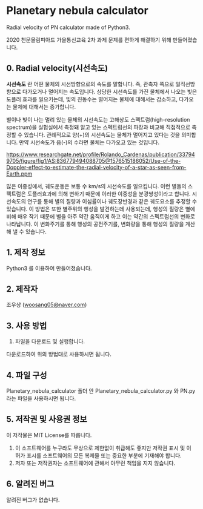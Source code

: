 # Planetary nebula calculator

Radial velocity of PN calculator made of Python3.

2020 천문올림피아드 가을통신교육 2차 과제 문제를 편하게 해결하기 위해 만들어졌습니다. 

## 0. Radial velocity(시선속도)
**시선속도** 란 어떤 물체의 시선방향으로의 속도를 말합니다. 즉, 관측자 쪽으로 일직선방향으로 다가오거나 멀어지는 속도입니다. 상당한 시선속도를 가진 물체에서 나오는 빛은 도플러 효과를 일으키는데, 빛의 진동수는 멀어지는 물체에 대해서는 감소하고, 다가오는 물체에 대해서는 증가합니다.

별이나 빛이 나는 멀리 있는 물체의 시선속도는 고해상도 스펙트럼(high-resolution spectrum)을 실험실에서 측정돼 알고 있는 스펙트럼선의 파장과 비교해 직접적으로 측정할 수 있습니다. 관례적으로 양(+)의 시선속도는 물체가 멀어지고 있다는 것을 의미합니다. 만약 시선속도가 음(-)의 수라면 물체는 다가오고 있는 것입니다.

https://www.researchgate.net/profile/Rolando_Cardenas/publication/337949705/figure/fig1/AS:836779494088705@1576515186052/Use-of-the-Doppler-effect-to-estimate-the-radial-velocity-of-a-star-as-seen-from-Earth.ppm

많은 이중성에서, 궤도운동은 보통 수 km/s의 시선속도를 일으킵니다. 이런 별들의 스펙트럼은 도플러효과에 의해 변하기 때문에 이러한 이중성을 분광쌍성이라고 합니다. 시선속도의 연구를 통해 별의 질량과 이심률이나 궤도장반경과 같은 궤도요소를 추정할 수 있습니다. 이 방법은 또한 별주위의 행성을 발견하는데 사용되는데, 행성의 질량은 별에 비해 매우 작기 때문에 별을 아주 약간 움직이게 하고 이는 약간의 스펙트럼선의 변화로 나타납니다. 이 변화주기를 통해 행성의 공전주기를, 변화량을 통해 행성의 질량을 계산해 낼 수 있습니다. 

## 1. 제작 정보
Python3 를 이용하여 만들어졌습니다. 

## 2. 제작자
조우상 (woosang05@naver.com)

## 3. 사용 방법
1. 파일을 다운로드 및 실행합니다.

다운로드하여 위의 방법대로 사용하시면 됩니다. 


## 4. 파일 구성
Planetary_nebula_calculator 폴더 안 Planetary_nebula_calculator.py 와 PN.py 라는 파일을 사용하시면 됩니다. 

## 5. 저작권 및 사용권 정보
이 저작물은 MIT License를 따릅니다.     
1. 이 소프트웨어를 누구라도 무상으로 제한없이 취급해도 좋지만 저작권 표시 및 이 허가 표시를 소프트웨어의 모든 복제물 또는 중요한 부분에 기재해야 합니다. 
2. 저자 또는 저작권자는 소프트웨어에 관해서 아무런 책임을 지지 않습니다.

## 6. 알려진 버그
알려진 버그가 없습니다.
